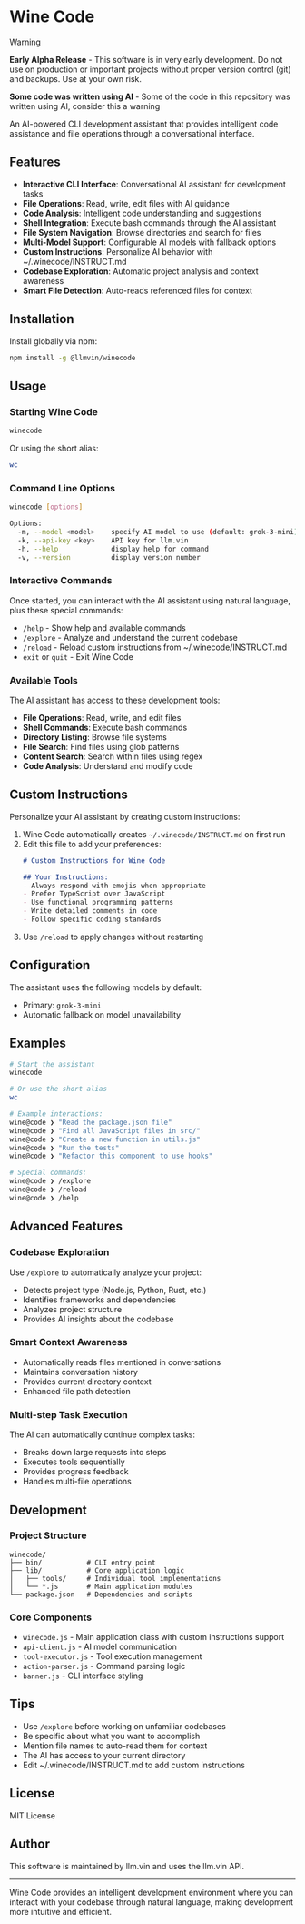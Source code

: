 # Wine Code

> [!WARNING]
> **Early Alpha Release** - This software is in very early development. Do not use on production or important projects without proper version control 
(git) and backups. Use at your own risk.
>
> **Some code was written using AI** - Some of the code in this repository was written using AI, consider this a warning

An AI-powered CLI development assistant that provides intelligent code assistance and file operations through a conversational interface.

## Features

- **Interactive CLI Interface**: Conversational AI assistant for development tasks
- **File Operations**: Read, write, edit files with AI guidance
- **Code Analysis**: Intelligent code understanding and suggestions
- **Shell Integration**: Execute bash commands through the AI assistant
- **File System Navigation**: Browse directories and search for files
- **Multi-Model Support**: Configurable AI models with fallback options
- **Custom Instructions**: Personalize AI behavior with ~/.winecode/INSTRUCT.md
- **Codebase Exploration**: Automatic project analysis and context awareness
- **Smart File Detection**: Auto-reads referenced files for context

## Installation

Install globally via npm:

```bash
npm install -g @llmvin/winecode
```

## Usage

### Starting Wine Code

```bash
winecode
```

Or using the short alias:
```bash
wc
```

### Command Line Options

```bash
winecode [options]

Options:
  -m, --model <model>    specify AI model to use (default: grok-3-mini)
  -k, --api-key <key>    API key for llm.vin
  -h, --help             display help for command
  -v, --version          display version number
```

### Interactive Commands

Once started, you can interact with the AI assistant using natural language, plus these special commands:

- `/help` - Show help and available commands
- `/explore` - Analyze and understand the current codebase
- `/reload` - Reload custom instructions from ~/.winecode/INSTRUCT.md
- `exit` or `quit` - Exit Wine Code

### Available Tools

The AI assistant has access to these development tools:

- **File Operations**: Read, write, and edit files
- **Shell Commands**: Execute bash commands
- **Directory Listing**: Browse file systems
- **File Search**: Find files using glob patterns
- **Content Search**: Search within files using regex
- **Code Analysis**: Understand and modify code

## Custom Instructions

Personalize your AI assistant by creating custom instructions:

1. Wine Code automatically creates `~/.winecode/INSTRUCT.md` on first run
2. Edit this file to add your preferences:
   ```markdown
   # Custom Instructions for Wine Code
   
   ## Your Instructions:
   - Always respond with emojis when appropriate
   - Prefer TypeScript over JavaScript
   - Use functional programming patterns
   - Write detailed comments in code
   - Follow specific coding standards
   ```
3. Use `/reload` to apply changes without restarting

## Configuration

The assistant uses the following models by default:
- Primary: `grok-3-mini`
- Automatic fallback on model unavailability

## Examples

```bash
# Start the assistant
winecode

# Or use the short alias
wc

# Example interactions:
wine@code ❯ "Read the package.json file"
wine@code ❯ "Find all JavaScript files in src/"
wine@code ❯ "Create a new function in utils.js"
wine@code ❯ "Run the tests"
wine@code ❯ "Refactor this component to use hooks"

# Special commands:
wine@code ❯ /explore
wine@code ❯ /reload
wine@code ❯ /help
```

## Advanced Features

### Codebase Exploration
Use `/explore` to automatically analyze your project:
- Detects project type (Node.js, Python, Rust, etc.)
- Identifies frameworks and dependencies
- Analyzes project structure
- Provides AI insights about the codebase

### Smart Context Awareness
- Automatically reads files mentioned in conversations
- Maintains conversation history
- Provides current directory context
- Enhanced file path detection

### Multi-step Task Execution
The AI can automatically continue complex tasks:
- Breaks down large requests into steps
- Executes tools sequentially
- Provides progress feedback
- Handles multi-file operations

## Development

### Project Structure

```
winecode/
├── bin/           # CLI entry point
├── lib/           # Core application logic
│   ├── tools/     # Individual tool implementations
│   └── *.js       # Main application modules
└── package.json   # Dependencies and scripts
```

### Core Components

- `winecode.js` - Main application class with custom instructions support
- `api-client.js` - AI model communication
- `tool-executor.js` - Tool execution management
- `action-parser.js` - Command parsing logic
- `banner.js` - CLI interface styling

## Tips

- Use `/explore` before working on unfamiliar codebases
- Be specific about what you want to accomplish
- Mention file names to auto-read them for context
- The AI has access to your current directory
- Edit ~/.winecode/INSTRUCT.md to add custom instructions

## License

MIT License

## Author

This software is maintained by llm.vin and uses the llm.vin API.

---

Wine Code provides an intelligent development environment where you can interact with your codebase through natural language, making development more 
intuitive and efficient.